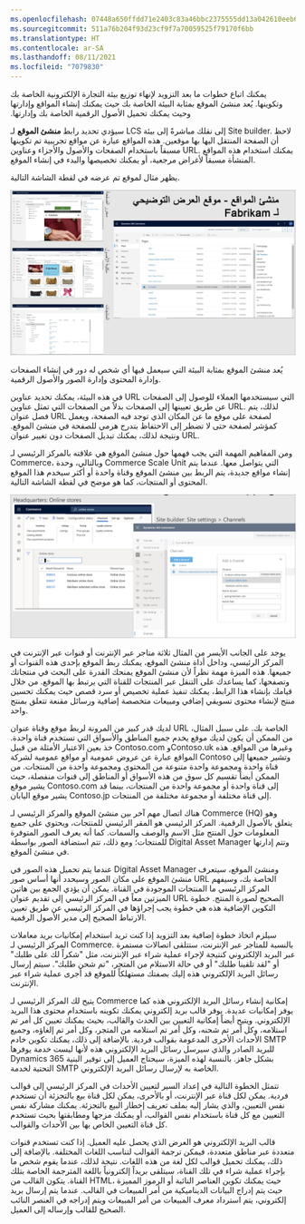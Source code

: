 ```yaml
---
ms.openlocfilehash: 07448a650ffdd71e2403c83a46bbc2375555dd13a042610eeb6a533633b0e843
ms.sourcegitcommit: 511a76b204f93d23cf9f7a70059525f79170f6bb
ms.translationtype: HT
ms.contentlocale: ar-SA
ms.lasthandoff: 08/11/2021
ms.locfileid: "7079830"
---
```

يمكنك اتباع خطوات ما بعد التزويد لإنهاء توزيع بيئة التجارة الإلكترونية الخاصة بك وتكوينها. ‫يُعد منشئ الموقع بمثابة البيئة الخاصة بك حيث يمكنك إنشاء المواقع وإدارتها وحيث يمكنك تحميل الأصول الرقمية الخاصة بك وإدارتها.
 
سيؤدي تحديد رابط **منشئ الموقع** لـ LCS إلى نقلك مباشرةً إلى بيئة Site builder. لاحظ أن الصفحة المنتقل اليها بها موقعين. هذه المواقع عبارة عن مواقع تجريبية تم تكوينها مسبقاً باستخدام الصفحات والأصول والأجزاء وعناوين URL. يمكنك استخدام هذه المواقع المنشأة مسبقاً لأغراض مرجعية، أو يمكنك تخصيصها والبدء في إنشاء الموقع. 

يظهر مثال لموقع تم عرضه في لقطة الشاشة التالية.
 
[![لقطة شاشة تُظهر مثالاً على منشئ الموقع، وتعرض محرر الصفحة ومكتبة الأصول والمنتجات](../media/demo-site.png)](../media/demo-site.png#lightbox)

يُعد منشئ الموقع بمثابة البيئة التي سيعمل فيها أي شخص له دور في إنشاء الصفحات وإدارة المحتوى وإدارة الصور والأصول الرقمية. 

في هذه البيئة، يمكنك تحديد عناوين URL التي سيستخدمها العملاء للوصول إلى الصفحات عن طريق تعيينها إلى الصفحات بدلاً من الصفحات التي تمثل عناوين URL. لذلك، يتم فصل عنوان URL لصفحة على موقع ما عن المكان الذي توجد فيه الصفحة، ويعمل كمؤشر لصفحة حتى لا تضطر إلى الاحتفاظ بتدرج هرمي للصفحة في منشئ الموقع. ونتيجة لذلك، يمكنك تبديل الصفحات دون تغيير عنوان URL. 

ومن المفاهيم المهمة التي يجب فهمها حول منشئ الموقع هي علاقته بالمركز الرئيسي لـ Commerce، وبالتالي، وحدة Commerce Scale Unit التي يتواصل معها. عندما يتم إنشاء مواقع جديدة، يتم الربط بين منشئ الموقع وقناة واحدة أو أكثر سيخدم هذا الموقع المحتوى أو المنتجات، كما هو موضح في لقطة الشاشة التالية. 

[![لقطات شاشة لقنوات منشئ الموقع ومتجره عبر الإنترنت](../media/channel-setup.png) ](../media/channel-setup.png#lightbox)


يوجد على الجانب الأيسر من المثال ثلاثة متاجر عبر الإنترنت أو قنوات عبر الإنترنت في المركز الرئيسي، وداخل أداة منشئ الموقع، يمكنك ربط الموقع بإحدى هذه القنوات أو جميعها. هذه الميزة مهمة نظراً لأن منشئ الموقع يمنحك القدرة على البحث في منتجاتك وتصفحها، كما يساعدك على التنقل عبر المنتجات للقناة التي يرتبط بها الموقع. من خلال قيامك بإنشاء هذا الرابط، يمكنك تنفيذ عملية تخصيص أو سرد قصص حيث يمكنك تحسين منتج لإنشاء محتوى تسويقي إضافي ومبيعات متخصصة إضافية ورسائل مقنعة تتعلق بمنتج واحد. 

لديك قدر كبير من المرونة لربط موقع وقناة عنوان URL الخاصة بك. على سبيل المثال، من الممكن أن يكون لديك موقع يخدم جميع المناطق والأسواق التي تستخدم قناة واحدة. خذ بعين الاعتبار الأمثلة من قبيل Contoso.com وContoso.uk وغيرها من المواقع. هذه المواقع عبارة عن عروض عمومية أو مواقع عمومية لشركة Contoso وتشير جميعها إلى قناة واحدة ومجموعة واحدة متنوعة من المحتوى ومجموعة واحدة من المنتجات. من الممكن أيضاً تقسيم كل سوق من هذه الأسواق أو المناطق إلى قنوات منفصلة، حيث يشير موقع Contoso.com إلى قناة واحدة أو مجموعة واحدة من المنتجات، بينما قد يشير موقع اليابان Contoso.jp إلى قناة مختلفة أو مجموعة مختلفة من المنتجات.
 
هناك اتصال مهم آخر بين منشئ الموقع والمركز الرئيسي لـ Commerce (HQ) وهو يتعلق بالأصول الرقمية. المركز الرئيسي هو المقر الرئيسي للمنتجات، ويحتوي على جميع المعلومات حول المنتج مثل الاسم والوصف والسمات. كما أنه يعرف الصور المتوفرة للمنتجات؛ ومع ذلك، تتم استضافة الصور بواسطة Digital Asset Manager وتتم إدارتها في منشئ الموقع. 

عندما يتم تحميل هذه الصور في Digital Asset Manager ومنشئ الموقع، سيتعرف منشئ الموقع على مكان الصور وسيحدد أنها أساس صور URL الخاصة بك، وسيفهم المركز الرئيسي ما المنتجات الموجودة في القناة. يمكن أن يؤدي الجمع بين هاتين الميزتين معاً في المركز الرئيسي إلى تقديم عنوان URL الصحيح لصورة المنتج. خطوة التكوين الإضافية هذه هي خطوة يجب إجراؤها في المركز الرئيسي عن طريق تعيين الارتباط الصحيح إلى مدير الأصول الرقمية.
 
سيلزم اتخاذ خطوة إضافية بعد التزويد إذا كنت تريد استخدام إمكانيات بريد معاملات المركز الرئيسي لـ Commerce. بالنسبة للمتاجر عبر الإنترنت، ستتلقى اتصالات مستمرة عبر البريد الإلكتروني كنتيجة لإجراء عملية شراء عبر الإنترنت، مثل "شكراً لك على طلبك" أو "لقد تلقينا طلبك" أو في حالة الاستلام من المتجر، "تم شحن طلبك". سيتم إرسال رسائل البريد الإلكتروني هذه إليك بصفتك مستهلكاً للموقع قد أجرى عملية شراء عبر الإنترنت. 

يتيح لك المركز الرئيسي لـ Commerce إمكانية إنشاء رسائل البريد الإلكتروني هذه كما يوفر إمكانيات عديدة. يوفر قالب بريد إلكتروني يمكنك تكوينه باستخدام محتوى هذا البريد الإلكتروني. ويتيح أيضاً إمكانية التعيين بين الحدث والقالب، بحيث يمكنك تعيين كل أمر تم استلامه، وكل أمر تم شحنه، وكل أمر تم استلامه من المتجر، وكل أمر تم إلغاؤه، وجميع الأحداث الأخرى المدعومة بقوالب فردية. بالإضافة إلى ذلك، يمكنك تكوين خادم SMTP للبريد الصادر والذي سيرسل رسائل البريد الإلكتروني هذه لأنها ليست خدمة يوفرها Dynamics 365 بشكل جاهز. بالنسبة لهذه الميزة، سيحتاج العميل إلى توفير البنية التحتية لخدمة SMTP الخاصة به لإرسال رسائل البريد الإلكتروني. 

تتمثل الخطوة التالية في إعداد السير لتعيين الأحداث في المركز الرئيسي إلى قوالب فردية. يمكن لكل قناة عبر الإنترنت، أو بالأحرى، يمكن لكل قناة بيع بالتجزئة أن تستخدم نفس التعيين، والذي يشار إليه بملف تعريف إخطار البيع بالتجزئة. يمكنك مشاركة نفس التعيين مع كل قناة باستخدام نفس القوالب، أو يمكنك مزجها ومطابقتها بحيث تستخدم كل قناة التعيين الخاص بها بين الأحداث والقوالب. 
 
قالب البريد الإلكتروني هو العرض الذي يحصل عليه العميل. إذا كنت تستخدم قنوات متعددة عبر مناطق متعددة، فيمكن ترجمة القوالب لتناسب اللغات المختلفة. بالإضافة إلى ذلك، يمكنك تحميل قوالب لكل لغة من هذه اللغات. نتيجة لذلك، عندما يقوم شخص ما بإجراء عملية شراء في تلك القناة، سيتلقى بريداً إلكترونياً باللغة المترجمة الخاصة بتلك القناة. يتكون القالب من HTML، حيث يمكنك تكوين العناصر النائبة أو الرموز المميزة حيث يتم إدراج البيانات الديناميكية من أمر المبيعات في القالب. عندما يتم إرسال بريد إلكتروني، يتم استرداد معرف المبيعات من أمر المبيعات ويتم إدراجه في العنصر النائب الصحيح للقالب وإرساله إلى العميل. 
